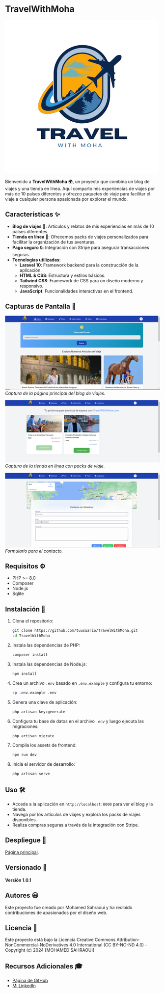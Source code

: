 # TravelWithMoha

![TravelWithMoha Logo](public/pngLogo.png) 

Bienvenido a **TravelWithMoha** 🌍, un proyecto que combina un blog de viajes y una tienda en línea. Aquí comparto mis experiencias de viajes por más de 10 países diferentes y ofrezco paquetes de viaje para facilitar el viaje a cualquier persona apasionada por explorar el mundo.

## Características ✨

- **Blog de viajes** 📝: Artículos y relatos de mis experiencias en más de 10 países diferentes.
- **Tienda en línea** 🛒: Ofrecemos packs de viajes personalizados para facilitar la organización de tus aventuras.
- **Pago seguro** 🔒: Integración con Stripe para asegurar transacciones seguras.
- **Tecnologías utilizadas**:
  - **Laravel 10**: Framework backend para la construcción de la aplicación.
  - **HTML & CSS**: Estructura y estilos básicos.
  - **Tailwind CSS**: Framework de CSS para un diseño moderno y responsivo.
  - **JavaScript**: Funcionalidades interactivas en el frontend.

## Capturas de Pantalla 📸

![Página Principal](public/30.PNG) 
*Captura de la página principal del blog de viajes.*

![Tienda en Línea](public/31.PNG) 
*Captura de la tienda en línea con packs de viaje.*

![Pagina de contacto](public/32.PNG)
*Formulario para el contacto.*

## Requisitos ⚙️

- PHP >= 8.0
- Composer
- Node.js
- Sqlite

## Instalación 🚀

1. Clona el repositorio:

    ```bash
    git clone https://github.com/tuusuario/TravelWithMoha.git
    cd TravelWithMoha
    ```

2. Instala las dependencias de PHP:

    ```bash
    composer install
    ```

3. Instala las dependencias de Node.js:

    ```bash
    npm install
    ```

4. Crea un archivo `.env` basado en `.env.example` y configura tu entorno:

    ```bash
    cp .env.example .env
    ```

5. Genera una clave de aplicación:

    ```bash
    php artisan key:generate
    ```

6. Configura tu base de datos en el archivo `.env` y luego ejecuta las migraciones:

    ```bash
    php artisan migrate
    ```

7. Compila los assets de frontend:

    ```bash
    npm run dev
    ```

8. Inicia el servidor de desarrollo:

    ```bash
    php artisan serve
    ```

## Uso 🛠️

- Accede a la aplicación en `http://localhost:8000` para ver el blog y la tienda.
- Navega por los artículos de viajes y explora los packs de viajes disponibles.
- Realiza compras seguras a través de la integración con Stripe.

 ## Despliegue :rocket:
[Página principal](http://ec2-3-227-110-125.compute-1.amazonaws.com/).

 ## Versionado  :open_file_folder:

#### Versión 1.0.1

## Autores :smiley:
Este proyecto fue creado por Mohamed Sahraoui y ha recibido contribuciones de apasionados por el diseño web. 

## Licencia :closed_lock_with_key: 
 Este proyecto está bajo  la Licencia Creative Commons Attribution-NonCommercial-NoDerivatives 4.0 International (CC BY-NC-ND 4.0) - Copyright (c) 2024 [MOHAMED SAHRAOUI]

## Recursos Adicionales :mortar_board:
- [Página de GitHub](https://github.com/MohamedSahraoui21)
- [Mi LinkedIn](https://www.linkedin.com/in/mohamed-sahraoui-1a4928293/)


